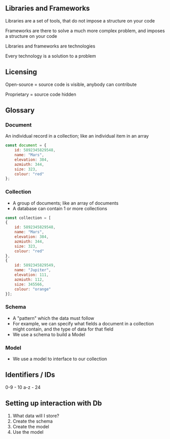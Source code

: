 ## Libraries and Frameworks

Libraries are a set of tools, that do not impose a structure on your code

Frameworks are there to solve a much more complex problem, and imposes a structure on your code

Libraries and frameworks are technologies

Every technology is a solution to a problem

## Licensing

Open-source = source code is visible, anybody can contribute

Proprietary = source code hidden

## Glossary

### Document

An individual record in a collection; like an individual item in an array

```js
const document = {
    id: 5892345829548,
    name: "Mars",
    elevation: 384,
    azmiuth: 344,
    size: 323,
    colour: "red"
};
```

### Collection

- A group of documents; like an array of documents
- A database can contain 1 or more collections

```js
const collection = [
{
    id: 5892345829548,
    name: "Mars",
    elevation: 384,
    azmiuth: 344,
    size: 323,
    colour: "red"
},
{
    id: 5892345829549,
    name: "Jupiter",
    elevation: 111,
    azmiuth: 112,
    size: 345566,
    colour: "orange"
}];
```

### Schema

- A "pattern" which the data must follow
- For example, we can specify what fields a document in a collection might contain, and the type of data for that field
- We use a schema to build a Model

### Model

- We use a model to interface to our collection

## Identifiers / IDs

0-9 - 10
a-z - 24

## Setting up interaction with Db

1. What data will I store?
2. Create the schema
3. Create the model
4. Use the model
